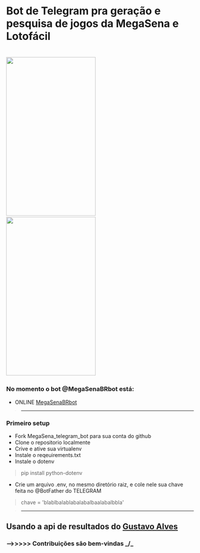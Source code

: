 # Bot de Telegram pra geração e pesquisa de jogos da MegaSena e Lotofácil

#

<img src="https://user-images.githubusercontent.com/67715164/172794974-efbf7e5d-1600-4e96-b70d-98f99adca269.png" width="240" height="426">&nbsp;&nbsp;&nbsp;&nbsp;&nbsp;&nbsp;&nbsp;&nbsp; <img src="https://user-images.githubusercontent.com/67715164/172795254-2505f277-30bd-4fb4-bbf7-938f8a72ef7e.png" width="240" height="426"> &nbsp;&nbsp;&nbsp;&nbsp;&nbsp;&nbsp;&nbsp;&nbsp; 



### No momento o bot @MegaSenaBRbot está:
- ONLINE  [MegaSenaBRbot](https://t.me/MegaSenaBRbot)



>_____________________________________________________________________________________
### Primeiro setup
- Fork MegaSena_telegram_bot para sua conta do github
- Clone o repositorio localmente
- Crive e ative sua virtualenv
- Instale o reqeuirements.txt
- Instale o dotenv
> pip install python-dotenv
- Crie um arquivo .env, no mesmo diretório raiz, e cole nele sua chave feita no @BotFather do TELEGRAM
> chave = 'blablbalablabalabalbaalabalbbla'




>______________________________________________________________________________________

## Usando a api de resultados do [Gustavo Alves](https://github.com/guto-alves/loterias-api)
### -->>>>> Contribuições são bem-vindas _/\_




